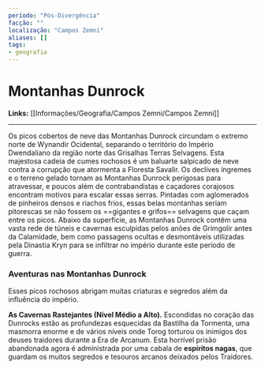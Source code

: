 ```yaml
---
período: "Pós-Divergência"
facção: ""
localização: "Campos Zemni"
aliases: []
tags:
- geografia
---
```


# **Montanhas Dunrock**

**Links:** [[Informações/Geografia/Campos Zemni/Campos Zemni]]

---
Os picos cobertos de neve das Montanhas Dunrock circundam o extremo norte de Wynandir Ocidental, separando o território do Império Dwendaliano da região norte das Grisalhas Terras Selvagens. Esta majestosa cadeia de cumes rochosos é um baluarte salpicado de neve contra a corrupção que atormenta a Floresta Savalir. Os declives íngremes e o terreno gelado tornam as Montanhas Dunrock perigosas para atravessar, e poucos além de contrabandistas e caçadores corajosos encontram motivos para escalar essas serras. Pintadas com aglomerados de pinheiros densos e riachos frios, essas belas montanhas seriam pitorescas se não fossem os ==gigantes e grifos== selvagens que caçam entre os picos. Abaixo da superfície, as Montanhas Dunrock contêm uma vasta rede de túneis e cavernas esculpidas pelos anões de Grimgolir antes da Calamidade, bem como passagens ocultas e desmontáveis utilizadas pela Dinastia Kryn para se infiltrar no império durante este período de guerra.

### **Aventuras nas Montanhas Dunrock**
Esses picos rochosos abrigam muitas criaturas e segredos além da influência do império.

**As Cavernas Rastejantes (Nível Médio a Alto).** Escondidas no coração das Dunrocks estão as profundezas esquecidas da Bastilha da Tormenta, uma masmorra enorme e de vários níveis onde Torog torturou os inimigos dos deuses traidores durante a Era de Arcanum. Esta horrível prisão abandonada agora é administrada por uma cabala de **espíritos nagas**, que guardam os muitos segredos e tesouros arcanos deixados pelos Traidores.